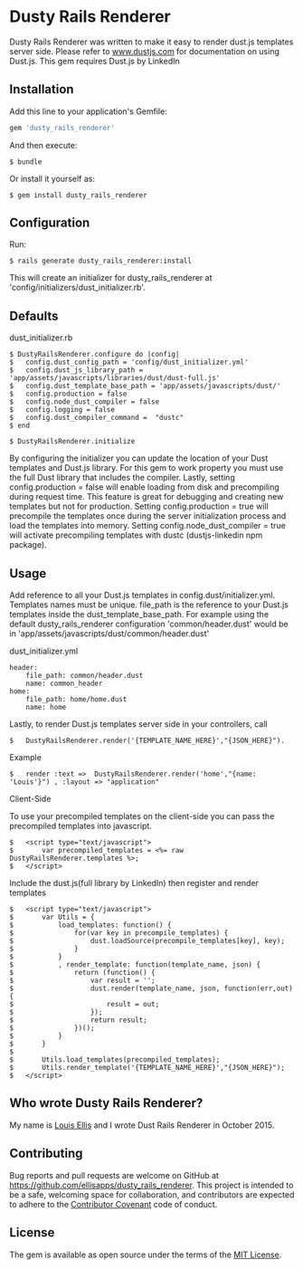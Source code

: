 # Dusty Rails Renderer

Dusty Rails Renderer was written to make it easy to render dust.js templates server side. Please refer to <a href="www.dustjs.com">www.dustjs.com</a> for documentation on using Dust.js. This gem requires Dust.js by LinkedIn

## Installation

Add this line to your application's Gemfile:

```ruby
gem 'dusty_rails_renderer'
```

And then execute:

    $ bundle

Or install it yourself as:

    $ gem install dusty_rails_renderer

## Configuration

Run:

	$ rails generate dusty_rails_renderer:install

This will create an initializer for dusty_rails_renderer at 'config/initializers/dust_initializer.rb'. 

## Defaults

dust_initializer.rb

	$ DustyRailsRenderer.configure do |config|
	$ 	config.dust_config_path = 'config/dust_initializer.yml'
	$ 	config.dust_js_library_path = 'app/assets/javascripts/libraries/dust/dust-full.js'
	$ 	config.dust_template_base_path = 'app/assets/javascripts/dust/'
	$ 	config.production = false	  
	$   config.node_dust_compiler = false
	$ 	config.logging = false
	$	config.dust_compiler_command =  "dustc"
	$ end

	$ DustyRailsRenderer.initialize


By configuring the initializer you can update the location of your Dust templates and Dust.js library. For this gem to work property you must use the full Dust library that includes the compiler. Lastly, setting config.production = false will enable loading from disk and precompiling during request time. This
feature is great for debugging and creating new templates but not for production. Setting config.production = true will precompile the templates once
during the server initialization process and load the templates into memory. Setting config.node_dust_compiler = true will activate precompiling templates with dustc (dustjs-linkedin npm package).

## Usage

Add reference to all your Dust.js templates in config.dust/initializer.yml. Templates names must be unique. file_path is the reference to your Dust.js templates
inside the dust_template_base_path. For example using the default dusty_rails_renderer configuration 'common/header.dust' would be in 'app/assets/javascripts/dust/common/header.dust'

dust_initializer.yml

	header:
  		file_path: common/header.dust
  		name: common_header
	home:
  		file_path: home/home.dust
  		name: home

Lastly, to render Dust.js templates server side in your controllers, call  
	
	$	DustyRailsRenderer.render('{TEMPLATE_NAME_HERE}',"{JSON_HERE}"). 

Example

	$	render :text =>  DustyRailsRenderer.render('home',"{name: 'Louis'}") , :layout => "application"

Client-Side

To use your precompiled templates on the client-side you can pass the precompiled templates into javascript.

	$	<script type="text/javascript">
	$		var precompiled_templates = <%= raw DustyRailsRenderer.templates %>;
	$	</script>

Include the dust.js(full library by LinkedIn) then register and render templates

	$	<script type="text/javascript">
	$		var Utils = {
	$			load_templates: function() {
	$    			for(var key in precompile_templates) {
	$	  	  			dust.loadSource(precompile_templates[key], key);
	$    			}
	$			} 
	$		    , render_template: function(template_name, json) { 
	$				return (function() {
	$					var result = '';
	$	   				dust.render(template_name, json, function(err,out) {
	$						result = out;
	$					});
	$					return result;
	$				})();
	$			}
	$		}
	$
	$		Utils.load_templates(precompiled_templates);
	$		Utils.render_template('{TEMPLATE_NAME_HERE}',"{JSON_HERE}");
	$	</script>

## Who wrote Dusty Rails Renderer?

My name is <a href="http://louisellis.com/">Louis Ellis</a> and I wrote Dust Rails Renderer in October 2015.

## Contributing

Bug reports and pull requests are welcome on GitHub at https://github.com/ellisapps/dusty_rails_renderer. This project is intended to be a safe, welcoming space for collaboration, and contributors are expected to adhere to the <a href="http://contributor-covenant.org">Contributor Covenant</a> code of conduct.


## License

The gem is available as open source under the terms of the [MIT License](http://opensource.org/licenses/MIT).

